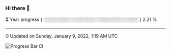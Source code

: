 ### Hi there 👋

⏳ Year progress { ░░░░░░░░░░░░░░░░░░░░░░░░░░░░░░ } 2.21 %

---

⏰ Updated on Sunday, January 9, 2022, 1:19 AM UTC

![Progress Bar CI](https://github.com/arthurbuhl/arthurbuhl/workflows/Progress%20Bar%20CI/badge.svg)
